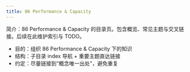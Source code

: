 ```yaml
---
title: 86 Performance & Capacity
---
```


简介：86 Performance & Capacity 的目录页。包含概览、常见主题与交叉链接。后续在此维护索引与 TODO。

- 目的：组织 86 Performance & Capacity 下的知识
- 结构：子目录 index 导航 + 重要主题直达链接
- 约定：尽量链接到“概念唯一出处”，避免重复
